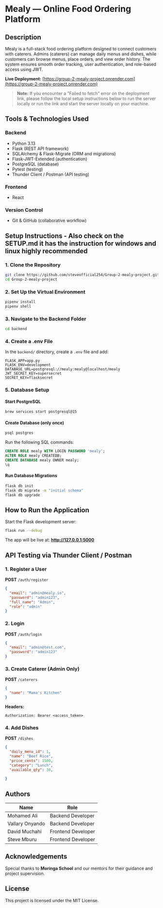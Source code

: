 # Mealy — Online Food Ordering Platform

## Description

Mealy is a full-stack food ordering platform designed to connect customers with caterers. Admins (caterers) can manage daily menus and dishes, while customers can browse menus, place orders, and view order history. The system ensures smooth order tracking, user authentication, and role-based access using JWT.

**Live Deployment:** [https://group-2-mealy-project.onrender.com](https://group-2-mealy-project.onrender.com)

> **Note:** If you encounter a "Failed to fetch" error on the deployment link, please follow the local setup instructions below to run the server locally or run the link and start the server locally on your machine.

## Tools & Technologies Used

### Backend
- Python 3.13
- Flask (REST API framework)
- SQLAlchemy & Flask-Migrate (ORM and migrations)
- Flask-JWT-Extended (authentication)
- PostgreSQL (database)
- Pytest (testing)
- Thunder Client / Postman (API testing)

### Frontend
- React

### Version Control
- Git & GitHub (collaborative workflow)

## Setup Instructions - Also check on the SETUP.md it has the instruction for windows and linux highly recommended

### 1. Clone the Repository
```bash
git clone https://github.com/steveofficial254/Group-2-mealy-project.git
cd Group-2-mealy-project
```

### 2. Set Up the Virtual Environment
```bash
pipenv install
pipenv shell
```

### 3. Navigate to the Backend Folder
```bash
cd backend
```

### 4. Create a .env File
In the `backend/` directory, create a `.env` file and add:

```env
FLASK_APP=app.py
FLASK_ENV=development
DATABASE_URL=postgresql://mealy:mealy@localhost/mealy
JWT_SECRET_KEY=supersecret
SECRET_KEY=flasksecret
```

### 5. Database Setup

#### Start PostgreSQL
```bash
brew services start postgresql@15
```

#### Create Database (only once)
```bash
psql postgres
```

Run the following SQL commands:
```sql
CREATE ROLE mealy WITH LOGIN PASSWORD 'mealy';
ALTER ROLE mealy CREATEDB;
CREATE DATABASE mealy OWNER mealy;
\q
```

#### Run Database Migrations
```bash
flask db init
flask db migrate -m "initial schema"
flask db upgrade
```

## How to Run the Application

Start the Flask development server:
```bash
flask run --debug
```

The app will be live at: **http://127.0.0.1:5000**

## API Testing via Thunder Client / Postman

### 1. Register a User
**POST** `/auth/register`

```json
{
  "email": "admin@mealy.io",
  "password": "admin123",
  "full_name": "Admin",
  "role": "admin"
}
```

### 2. Login
**POST** `/auth/login`

```json
{
  "email": "admin@test.com",
  "password": "admin123"
}
```

### 3. Create Caterer (Admin Only)
**POST** `/caterers`

```json
{
  "name": "Mama's Kitchen"
}
```

**Headers:**
```
Authorization: Bearer <access_token>
```

### 4. Add Dishes
**POST** `/dishes`

```json
{
  "daily_menu_id": 1,
  "name": "Beef Rice",
  "price_cents": 1500,
  "category": "Lunch",
  "available_qty": 30,
  
}
```

## Authors

| Name | Role |
|------|------|
| Mohamed Ali | Backend Developer |
| Vallary Onyando| Backend Developer |
| David Muchahi | Frontend Developer |
| Steve Mburu | Frontend Developer |

## Acknowledgements

Special thanks to **Moringa School** and our mentors for their guidance and project supervision.

## License

This project is licensed under the MIT License.








